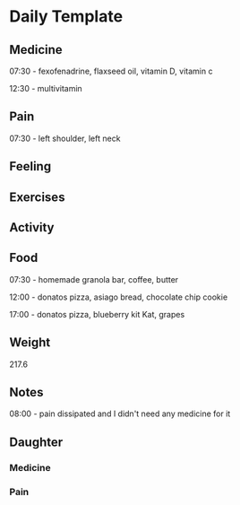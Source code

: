 # Daily Template

## Medicine

07:30 - fexofenadrine, flaxseed oil, vitamin D, vitamin c 

12:30 - multivitamin 


## Pain

07:30 - left shoulder, left neck


## Feeling


## Exercises


## Activity


## Food

07:30 - homemade granola bar, coffee, butter

12:00 - donatos pizza, asiago bread, chocolate chip cookie 

17:00 - donatos pizza, blueberry kit Kat, grapes

## Weight

217.6

## Notes

08:00 - pain dissipated and I didn't need any medicine for it

## Daughter


### Medicine


### Pain

